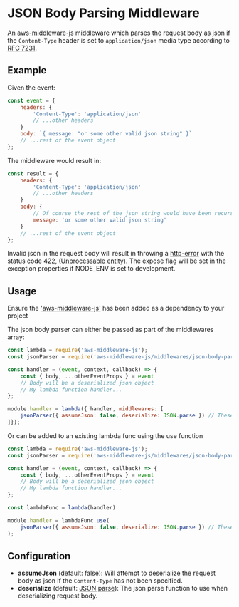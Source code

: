 # JSON Body Parsing Middleware

An [aws-middleware-js](https://github.com/ChocPanda/aws-middleware-js) middleware which parses the request body as json if the `Content-Type` header is set to `application/json` media type according to [RFC 7231](https://tools.ietf.org/html/rfc7231#section-3.1.1.5).

## Example

Given the event:
```javascript
const event = {
	headers: {
		'Content-Type': 'application/json'
		// ...other headers
	}
	body: `{ message: "or some other valid json string" }`
	// ...rest of the event object
};
```

The middleware would result in:
```javascript
const result = {
	headers: {
		'Content-Type': 'application/json'
		// ...other headers
	}
	body: {
		// Of course the rest of the json string would have been recursively deserialized
		message: 'or some other valid json string'
	}
	// ...rest of the event object
};
```

Invalid json in the request body will result in throwing a [http-error](https://github.com/jshttp/http-errors) with the status code 422, [(Unprocessable entity)](https://developer.mozilla.org/en-US/docs/Web/HTTP/Status/422).
The expose flag will be set in the exception properties if NODE_ENV is set to development.

## Usage

Ensure the ['aws-middleware-js'](../../../README.md#Usage) has been added as a dependency to your project

The json body parser can either be passed as part of the middlewares array:

```javascript
const lambda = require('aws-middleware-js');
const jsonParser = require('aws-middleware-js/middlewares/json-body-parser');

const handler = (event, context, callback) => {
	const { body, ...otherEventProps } = event
	// Body will be a deserialized json object
	// My lambda function handler...
};

module.handler = lambda({ handler, middlewares: [
	jsonParser({ assumeJson: false, deserialize: JSON.parse }) // These are default values for the config and therefore unnecessary
]});

```
Or can be added to an existing lambda func using the use function

```javascript
const lambda = require('aws-middleware-js');
const jsonParser = require('aws-middleware-js/middlewares/json-body-parser');

const handler = (event, context, callback) => {
	const { body, ...otherEventProps } = event
	// Body will be a deserialized json object
	// My lambda function handler...
};

const lambdaFunc = lambda(handler)

module.handler = lambdaFunc.use(
	jsonParser({ assumeJson: false, deserialize: JSON.parse }) // These are default values for the config and therefore unnecessary
);

```

## Configuration

- **assumeJson** (default: false): Will attempt to deserialize the request body as json if the `Content-Type` has not been specified.
- **deserialize** (default: [JSON.parse](https://developer.mozilla.org/en-US/docs/Web/JavaScript/Reference/Global_Objects/JSON/parse)): The json parse function to use when deserializing request body.